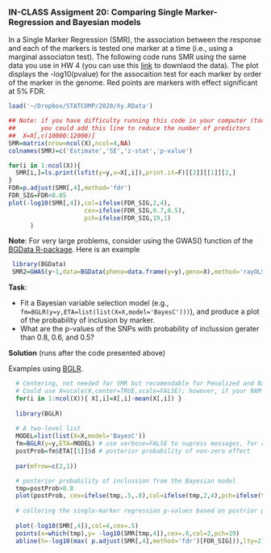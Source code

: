 ### IN-CLASS Assigment 20: Comparing Single Marker-Regression and Bayesian models

In a Single Marker Regression (SMR), the association between the response and each of the markers is tested one marker at a time (i.e., using a marginal associaton test). The following code runs SMR using the same data you use in HW 4 (you can use this [link](https://www.dropbox.com/s/7yk8l3p6xn6rayd/Xy.RData?dl=0) to downlaod the data). The plot displays the -log10(pvalue) for the assocaition test for each marker by order of the marker in the genome. Red points are markers with effect significant at 5% FDR.

```r
load('~/Dropbox/STATCOMP/2020/Xy.RData')

## Note: if you have difficulty running this code in your computer (too slow, memory issues)
##       you could add this line to reduce the number of predictors
##  X=X[,c(10000:12000)]
SMR=matrix(nrow=ncol(X),ncol=4,NA)
colnames(SMR)=c('Estimate','SE','z-stat','p-value')

for(i in 1:ncol(X)){
  SMR[i,]=ls.print(lsfit(y=y,x=X[,i]),print.it=F)[[2]][[1]][2,]
}
FDR=p.adjust(SMR[,4],method='fdr')
FDR_SIG=FDR<0.05
plot(-log10(SMR[,4]),col=ifelse(FDR_SIG,2,4),
                     cex=ifelse(FDR_SIG,0.7,0.5), 
                     pch=ifelse(FDR_SIG,19,1)
      )
```

**Note**: For very large problems, consider using the GWAS() function of the [BGData R-package](https://www.ncbi.nlm.nih.gov/pmc/articles/PMC6505159/). Here is an example

```r
 library(BGData)
 SMR2=GWAS(y~1,data=BGData(pheno=data.frame(y=y),geno=X),method='rayOLS')
```


**Task**: 

  - Fit a Bayesian variable selection model (e.g., `fm=BGLR(y=y,ETA=list(list(X=X,model='BayesC')))`), and produce a plot of the probability of inclusion by marker. 
  - What are the p-values of the SNPs with probability of inclussion gerater than 0.8, 0.6, and 0.5?

**Solution**
(runs after the code presented above)

Examples using [BGLR](https://github.com/gdlc/bglr-r).

```r
  # Centering, not needed for SMR but recomendable for Penalized and Bayesian models
  # Could use X=scale(X,center=TRUE,scale=FALSE); however, if your RAM is small, it may be better doing it SNP-by-SNP
  for(i in 1:ncol(X)){ X[,i]=X[,i]-mean(X[,i]) }
  
  library(BGLR)
  
  # A two-level list
  MODEL=list(list(X=X,model='BayesC')) 
  fm=BGLR(y=y,ETA=MODEL) # use verbose=FALSE to supress messages, for real analysis, increase nIter and burnIn
  postProb=fm$ETA[[1]]$d # posterior probability of non-zero effect
  
  par(mfrow=c(2,1))

  # posterior probability of inclussion from the Bayesian model
  tmp=postProb>0.8
  plot(postProb, cex=ifelse(tmp,.5,.8),col=ifelse(tmp,2,4),pch=ifelse(tmp,19,1),ylab=expression(paste('P(',beta[j],' !=0|data)')))
 
  # colloring the single-marker regression p-values based on postrior probabilities
 
  plot(-log10(SMR[,4]),col=4,cex=.5)
  points(x=which(tmp),y= -log10(SMR[tmp,4]),cex=.8,col=2,pch=19)
  abline(h=-log10(max( p.adjust(SMR[,4],method='fdr')[FDR_SIG])),lty=2)  
```
